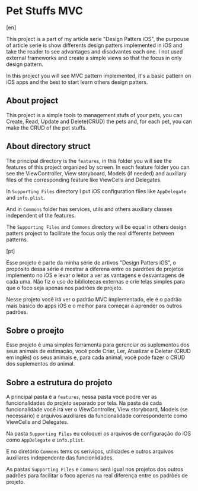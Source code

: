 # Pet Stuffs MVC

[en]

This project is a part of my article serie "Design Patters iOS", the purpouse of article serie is show differents design patters implemented in iOS and take the reader to see advantages and disadvantes each one. I not used external frameworks and create a simple views so that the focus in only design pattern.

In this project you will see MVC pattern implemented, it's a basic pattern on iOS apps and the best to start learn others design patters.

## About project

This project is a simple tools to management stufs of your pets, you can Create, Read, Update and Delete(CRUD) the pets and, for each pet, you can make the CRUD of the pet stuffs.

## About directory struct

The principal directory is the `features`, in this folder you will see the features of this project organized by screen. In each feature folder you can see the ViewController, View storyboard, Models (if needed) and auxiliary files of the corresponding feature like ViewCells and Delegates.

In `Supporting Files` directory I put iOS configuration files like `AppDelegate` and `info.plist`.

And in `Commons` folder has services, utils and others auxiliary classes independent of the features.

The `Supporting Files` and `Commons` directory will be equal in others design patters project to facilitate the focus only the real differente between patterns.

[pt]

Esse projeto é parte da minha série de artivos "Design Patters iOS", o propósito dessa série é mostrar a diferena entre os pardrões de projetos implemento no iOS e levar o leitor a ver as vantagens e desvantagens de cada uma. Não fiz o uso de bibliotecas externas e crie telas simples para que o foco seja apenas nos padrões de projeto.

Nesse projeto você irá ver o padrão MVC implementado, ele é o padrão mais básico do apps iOS e o melhor para começar a aprender os outros padrões.

## Sobre o proejto

Esse projeto é uma simples ferramenta para gerenciar os suplementos dos seus animais de estimação, você pode Criar, Ler, Atualizar e Deletar (CRUD em inglês) os seus animais e, para cada animal, você pode fazer o CRUD dos suplementos do animal.

## Sobre a estrutura do projeto

A principal pasta é a `features`, nessa pasta você podré ver as funcionalidades do projeto separado por tela. Na pasta de cada funcionalidade você irá ver o ViewController, View storyboard, Models (se necessário) e arquivos auxiliares da funcionalidade correspondente como ViewCells and Delegates.

Na pasta `Supporting Files` eu coloquei os arquivos de configuração do iOS como `AppDelegate` e `info.plist`.

E no diretório `Commons` tems os seriviços, utilidades e outros arquivos auxiliares independente das funcionlidades.

As pastas `Supporting Files` e `Commons` será igual nos projetos dos outros padrões para facilitar o foco apenas na real diferença entre os padrões de projeto.
